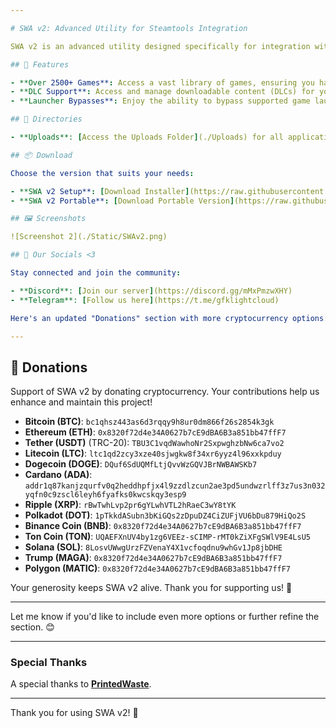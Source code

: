 ```yaml
---

# SWA v2: Advanced Utility for Steamtools Integration

SWA v2 is an advanced utility designed specifically for integration with [Steamtools](https://steamtools.net), streamlining functionality and enhancing user convenience.

## 📂 Features

- **Over 2500+ Games**: Access a vast library of games, ensuring you have the most up-to-date titles at your fingertips.
- **DLC Support**: Access and manage downloadable content (DLCs) for your games, ensuring a complete and enriched gaming experience.
- **Launcher Bypasses**: Enjoy the ability to bypass supported game launchers.

## 📂 Directories

- **Uploads**: [Access the Uploads Folder](./Uploads) for all application files.

## 📦 Download

Choose the version that suits your needs:

- **SWA v2 Setup**: [Download Installer](https://raw.githubusercontent.com/LightCloud0/SWAv2/refs/heads/main/Uploads/SWASetup.exe)
- **SWA v2 Portable**: [Download Portable Version](https://raw.githubusercontent.com/LightCloud0/SWAv2/refs/heads/main/Uploads/SWAV2.zip)

## 🖼️ Screenshots

![Screenshot 2](./Static/SWAv2.png)

## 💬 Our Socials <3

Stay connected and join the community:

- **Discord**: [Join our server](https://discord.gg/mMxPmzwXHY)
- **Telegram**: [Follow us here](https://t.me/gfklightcloud)

Here's an updated "Donations" section with more cryptocurrency options:

---
```


## 🤝 Donations

Support of SWA v2 by donating cryptocurrency. Your contributions help us enhance and maintain this project!

- **Bitcoin (BTC)**: `bc1qhsz443as6d3rqqy9h8ur0dm866f26s2854k3gk`
- **Ethereum (ETH)**: `0x8320f72d4e34A0627b7cE9dBA6B3a851bb47ffF7`
- **Tether (USDT)** (TRC-20): `TBU3C1vqdWawhoNr2SxpwghzbNw6ca7vo2`
- **Litecoin (LTC)**: `ltc1qd2zcy3xze40sjwgkw8f34xr6yyz4l96xxkpduy`
- **Dogecoin (DOGE)**: `DQuf6SdUQMfLtjQvvWzGQVJBrNWBAWSKb7`
- **Cardano (ADA)**: `addr1q87kanjzqurfv0q2heddhpfjx4l9zzdlzcun2ae3pd5undwzrlff3z7us3n032yqfn0c9zscl6leyh6fyafks0kwcskqy3esp9`
- **Ripple (XRP)**: `rBwTwhLvp2pr6gYLwhVTL2hRaeC3wY8tYK`
- **Polkadot (DOT)**: `1pTkkdASubn3bKiGQs2zDpuDZ4CiZUFjVU6bDu879HiQo2S`
- **Binance Coin (BNB)**: `0x8320f72d4e34A0627b7cE9dBA6B3a851bb47ffF7`
- **Ton Coin (TON)**: `UQAEFXnUV4by1zg6VEEz-sCIMP-rMT0kZiXFgSWlV9E4LsU5`
- **Solana (SOL)**: `8LosvUWwgUrzFZVenaY4X1vcfoqdnu9whGv1Jp8jbDHE`
- **Trump (MAGA)**: `0x8320f72d4e34A0627b7cE9dBA6B3a851bb47ffF7`
- **Polygon (MATIC)**: `0x8320f72d4e34A0627b7cE9dBA6B3a851bb47ffF7`

Your generosity keeps SWA v2 alive. Thank you for supporting us! 💖

---

Let me know if you'd like to include even more options or further refine the section. 😊

---

### Special Thanks

A special thanks to **[PrintedWaste](https://printedwaste.com/)**.

---

Thank you for using SWA v2! 🚀
